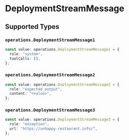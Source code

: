 # DeploymentStreamMessage


## Supported Types

### `operations.DeploymentStreamMessage1`

```typescript
const value: operations.DeploymentStreamMessage1 = {
  role: "system",
  toolCalls: [],
};
```

### `operations.DeploymentStreamMessage2`

```typescript
const value: operations.DeploymentStreamMessage2 = {
  role: "expected_output",
  content: "<value>",
};
```

### `operations.DeploymentStreamMessage3`

```typescript
const value: operations.DeploymentStreamMessage3 = {
  role: "exception",
  url: "https://unhappy-restaurant.info/",
};
```

